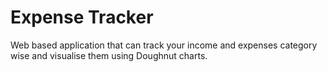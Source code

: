 # Expense Tracker

Web based application that can track your income and expenses category wise and visualise them using Doughnut charts.
